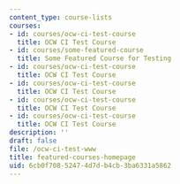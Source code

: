 ```yaml
---
content_type: course-lists
courses:
- id: courses/ocw-ci-test-course
  title: OCW CI Test Course
- id: courses/some-featured-course
  title: Some Featured Course for Testing
- id: courses/ocw-ci-test-course
  title: OCW CI Test Course
- id: courses/ocw-ci-test-course
  title: OCW CI Test Course
- id: courses/ocw-ci-test-course
  title: OCW CI Test Course
- id: courses/ocw-ci-test-course
  title: OCW CI Test Course
description: ''
draft: false
file: /ocw-ci-test-www
title: featured-courses-homepage
uid: 6cb0f708-5247-4d7d-b4cb-3ba6331a5862
---
```

